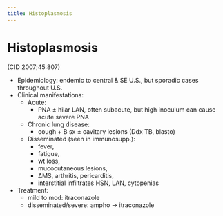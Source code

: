 ```yaml
---
title: Histoplasmosis
---
```


# Histoplasmosis

(CID 2007;45:807)

- Epidemiology: endemic to central & SE U.S., but sporadic cases throughout U.S.
- Clinical manifestations:
  - Acute:
    - PNA ± hilar LAN, often subacute, but high inoculum can cause acute severe PNA
  - Chronic lung disease:
    - cough + B sx ± cavitary lesions (Ddx TB, blasto)
  - Disseminated (seen in immunosupp.):
    - fever,
    - fatigue,
    - wt loss,
    - mucocutaneous lesions,
    - ΔMS, arthritis, pericarditis,
    - interstitial infiltrates HSN, LAN, cytopenias
- Treatment:
  - mild to mod: itraconazole
  - disseminated/severe: ampho → itraconazole
